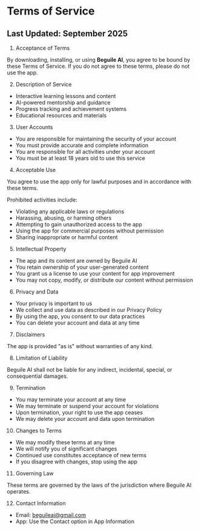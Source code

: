 # Terms of Service

## Last Updated: September 2025

1. Acceptance of Terms

By downloading, installing, or using **Beguile AI**, you agree to be bound by these Terms of Service. If you do not agree to these terms, please do not use the app.

2. Description of Service

- Interactive learning lessons and content
- AI-powered mentorship and guidance
- Progress tracking and achievement systems
- Educational resources and materials

3. User Accounts

- You are responsible for maintaining the security of your account
- You must provide accurate and complete information
- You are responsible for all activities under your account
- You must be at least 18 years old to use this service

4. Acceptable Use

You agree to use the app only for lawful purposes and in accordance with these terms.

Prohibited activities include:
- Violating any applicable laws or regulations
- Harassing, abusing, or harming others
- Attempting to gain unauthorized access to the app
- Using the app for commercial purposes without permission
- Sharing inappropriate or harmful content

5. Intellectual Property

- The app and its content are owned by Beguile AI
- You retain ownership of your user-generated content
- You grant us a license to use your content for app improvement
- You may not copy, modify, or distribute our content without permission

6. Privacy and Data

- Your privacy is important to us
- We collect and use data as described in our Privacy Policy
- By using the app, you consent to our data practices
- You can delete your account and data at any time

7. Disclaimers

The app is provided "as is" without warranties of any kind.

8. Limitation of Liability

Beguile AI shall not be liable for any indirect, incidental, special, or consequential damages.

9. Termination

- You may terminate your account at any time
- We may terminate or suspend your account for violations
- Upon termination, your right to use the app ceases
- We may delete your account and data upon termination

10. Changes to Terms

- We may modify these terms at any time
- We will notify you of significant changes
- Continued use constitutes acceptance of new terms
- If you disagree with changes, stop using the app

11. Governing Law

These terms are governed by the laws of the jurisdiction where Beguile AI operates.

12. Contact Information

- Email: beguileai@gmail.com
- App: Use the Contact option in App Information
